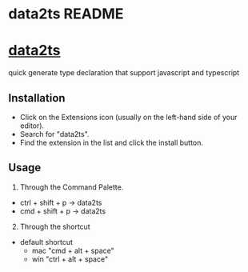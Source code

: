 # data2ts README
# [data2ts](https://marketplace.visualstudio.com/items?itemName=cuixiaorui.delete-function)

quick generate type declaration that support javascript and typescript

## Installation

- Click on the Extensions icon (usually on the left-hand side of your editor).
- Search for "data2ts".
- Find the extension in the list and click the install button.

## Usage

1. Through the Command Palette. 

- ctrl + shift + p -> data2ts
- cmd + shift + p -> data2ts

2. Through the shortcut

- default shortcut 
  - mac "cmd + alt + space"
  - win "ctrl + alt + space"
